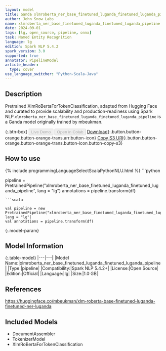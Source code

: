 ```yaml
---
layout: model
title: Ganda xlmroberta_ner_base_finetuned_luganda_finetuned_luganda_pipeline pipeline XlmRoBertaForTokenClassification from mbeukman
author: John Snow Labs
name: xlmroberta_ner_base_finetuned_luganda_finetuned_luganda_pipeline
date: 2024-09-01
tags: [lg, open_source, pipeline, onnx]
task: Named Entity Recognition
language: lg
edition: Spark NLP 5.4.2
spark_version: 3.0
supported: true
annotator: PipelineModel
article_header:
  type: cover
use_language_switcher: "Python-Scala-Java"
---
```


## Description

Pretrained XlmRoBertaForTokenClassification, adapted from Hugging Face and curated to provide scalability and production-readiness using Spark NLP.`xlmroberta_ner_base_finetuned_luganda_finetuned_luganda_pipeline` is a Ganda model originally trained by mbeukman.

{:.btn-box}
<button class="button button-orange" disabled>Live Demo</button>
<button class="button button-orange" disabled>Open in Colab</button>
[Download](https://s3.amazonaws.com/auxdata.johnsnowlabs.com/public/models/xlmroberta_ner_base_finetuned_luganda_finetuned_luganda_pipeline_lg_5.4.2_3.0_1725179748722.zip){:.button.button-orange.button-orange-trans.arr.button-icon}
[Copy S3 URI](s3://auxdata.johnsnowlabs.com/public/models/xlmroberta_ner_base_finetuned_luganda_finetuned_luganda_pipeline_lg_5.4.2_3.0_1725179748722.zip){:.button.button-orange.button-orange-trans.button-icon.button-copy-s3}

## How to use



<div class="tabs-box" markdown="1">
{% include programmingLanguageSelectScalaPythonNLU.html %}
```python

pipeline = PretrainedPipeline("xlmroberta_ner_base_finetuned_luganda_finetuned_luganda_pipeline", lang = "lg")
annotations =  pipeline.transform(df)   

```
```scala

val pipeline = new PretrainedPipeline("xlmroberta_ner_base_finetuned_luganda_finetuned_luganda_pipeline", lang = "lg")
val annotations = pipeline.transform(df)

```
</div>

{:.model-param}
## Model Information

{:.table-model}
|---|---|
|Model Name:|xlmroberta_ner_base_finetuned_luganda_finetuned_luganda_pipeline|
|Type:|pipeline|
|Compatibility:|Spark NLP 5.4.2+|
|License:|Open Source|
|Edition:|Official|
|Language:|lg|
|Size:|1.0 GB|

## References

https://huggingface.co/mbeukman/xlm-roberta-base-finetuned-luganda-finetuned-ner-luganda

## Included Models

- DocumentAssembler
- TokenizerModel
- XlmRoBertaForTokenClassification